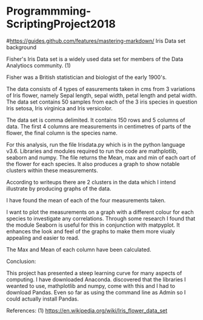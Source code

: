 # Programmming-ScriptingProject2018
#https://guides.github.com/features/mastering-markdown/
Iris Data set background

Fisher's Iris Data set is a widely used data set for members of the Data Analytiocs community. (1)

Fisher was a British statistician and biologist of the early 1900's.

The data consists of 4 types of easurements taken in cms from 3 variations of Iris flower, namely
Sepal length, sepal width, petal length and petal width. The data set contains 50 samples from 
each of the 3 iris species in question Iris setosa, Iris virginica and Iris versicolor.

The data set is comma delimited. It contains 150 rows and 5 columns of data. The first 4 columns are 
measurements in centimetres of parts of the flower, the final column is the species name.

For this analysis, run the file Irisdata.py which is in the python language v3.6. Libraries 
and modules required to run the code are mathplotlib, seaborn and numpy. The file returns the Mean,
max and min of each oart of the flower for each species. It also produces a graph to show notable clusters
within these measurements.



According to writeups there are 2 clusters in the data which I intend illustrate by producing graphs 
of the data.



I have found the mean of each of the four measurements taken.

I want to plot the measurements on a graph with a different colour for each species to investigate any correlations.
Through some research I found that the module Seaborn is useful for this in conjunction with matpyplot. It enhances 
the look and feel of the graphs to make them more viualy appealing and easier to read.

The Max and Mean of each column have been calculated. 


Conclusion:

This project has presented a steep learning curve for many aspects of computing.  I have downloaded Anaconda. discovered
that the libraries I weanted to use, mathplotlib and numpy, come with this and I had to download Pandas. Even so far as 
using the command line as Admin so I could actually install Pandas.


References:
(1) https://en.wikipedia.org/wiki/Iris_flower_data_set





